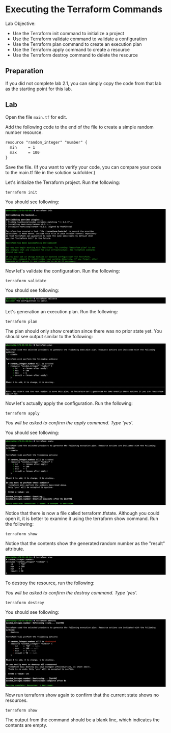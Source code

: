 # Executing the Terraform Commands

Lab Objective:
- Use the Terraform init command to initialize a project
- Use the Terraform validate command to validate a configuration
- Use the Terraform plan command to create an execution plan
- Use the Terraform apply command to create a resource
- Use the Terraform destroy command to delete the resource

## Preparation

If you did not complete lab 2.1, you can simply copy the code from that lab as the starting point for this lab.

## Lab

Open the file `main.tf` for edit.

Add the following code to the end of the file to create a simple random number resource.

```
resource "random_integer" "number" {
  min     = 1
  max     = 100
}
```

Save the file.  (If you want to verify your code, you can compare your code to the main.tf file in the solution subfolder.)

Let's initialize the Terraform project. Run the following:

```
terraform init
```

You should see following:

![Terraform init](./images/tf-init.png "Output of terraform init")

Now let's validate the configuration. Run the following:

```
terraform validate
```

You should see following:

![Terraform validate](./images/tf-validate.png "Output of terraform validate")

Let's generation an execution plan. Run the following:

```
terraform plan
```

The plan should only show creation since there was no prior state yet.  You should see output similar to the following:

![Terraform plan](./images/tf-plan.png "Output of terraform plan")

Now let's actually apply the configuration. Run the following:

```
terraform apply
```
*You will be asked to confirm the apply command. Type 'yes'.*

You should see following:

![Terraform apply](./images/tf-apply.png "Output of terraform apply")

Notice that there is now a file called terraform.tfstate.  Although you could open it, it is better to examine it using the terraform show command. Run the following:

```
terraform show
```

Notice that the contents show the generated random number as the "result" attribute.

![Terraform show](./images/tf-show.png "Output of terraform show")

To destroy the resource, run the following:

*You will be asked to confirm the destroy command. Type 'yes'.*

```
terraform destroy
```

You should see following:

![Terraform destroy](./images/tf-destroy.png "Output of terraform destroy")

Now run terraform show again to confirm that the current state shows no resources.

```
terraform show
```

The output from the command should be a blank line, which indicates the contents are empty.
